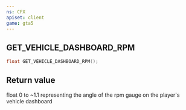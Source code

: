 ```yaml
---
ns: CFX
apiset: client
game: gta5
---
```

## GET_VEHICLE_DASHBOARD_RPM

```c
float GET_VEHICLE_DASHBOARD_RPM();
```


## Return value
float 0 to ~1.1 representing the angle of the rpm gauge on the player's vehicle dashboard
